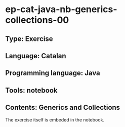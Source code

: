 # ep-cat-java-nb-generics-collections-00
## Type: Exercise
## Language: Catalan
## Programming language: Java
## Tools: notebook
## Contents: Generics and Collections

The exercise itself is embeded in the notebook.
